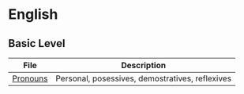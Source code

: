 # English

## Basic Level

| File | Description |
| :---: | :---: |
| [Pronouns](basic_level/pronouns.md) | Personal, posessives, demostratives, reflexives |